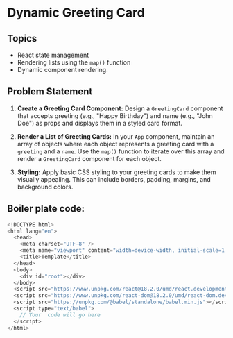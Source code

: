 # Dynamic Greeting Card

## Topics

- React state management
- Rendering lists using the `map()` function
- Dynamic component rendering.

## Problem Statement

1. **Create a Greeting Card Component:** Design a `GreetingCard` component that accepts greeting (e.g., "Happy Birthday") and name (e.g., "John Doe") as props and displays them in a styled card format.

2. **Render a List of Greeting Cards:** In your `App` component, maintain an array of objects where each object represents a greeting card with a `greeting` and a `name`. Use the `map()` function to iterate over this array and render a `GreetingCard` component for each object.

3. **Styling:** Apply basic CSS styling to your greeting cards to make them visually appealing. This can include borders, padding, margins, and background colors.

## Boiler plate code:

```javascript
<!DOCTYPE html>
<html lang="en">
  <head>
    <meta charset="UTF-8" />
    <meta name="viewport" content="width=device-width, initial-scale=1.0" />
    <title>Template</title>
  </head>
  <body>
    <div id="root"></div>
  </body>
  <script src="https://www.unpkg.com/react@18.2.0/umd/react.development.js"></script>
  <script src="https://www.unpkg.com/react-dom@18.2.0/umd/react-dom.development.js"></script>
  <script src="https://unpkg.com/@babel/standalone/babel.min.js"></script>
  <script type="text/babel">
    // Your  code will go here
  </script>
</html>
```
